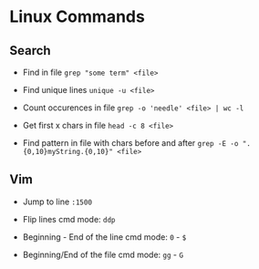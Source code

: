 # Linux Commands

## Search  

* Find in file
`grep "some term" <file>`

* Find unique lines
`unique -u <file>` 

* Count occurences in file
`grep -o 'needle' <file> | wc -l`

* Get first x chars in file
`head -c 8 <file>`

* Find pattern in file with chars before and after
`grep -E -o ".{0,10}myString.{0,10}" <file>` 


## Vim

* Jump to line
`:1500` 

* Flip lines
cmd mode: `ddp`

* Beginning - End of the line
cmd mode: `0` - `$`

* Beginning/End of the file
cmd mode: `gg` - `G`
